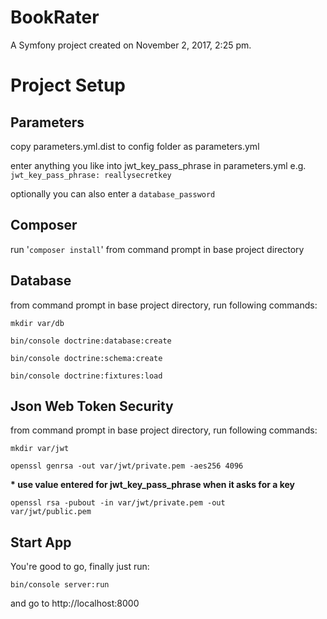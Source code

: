 BookRater
=========

A Symfony project created on November 2, 2017, 2:25 pm.

Project Setup
=============

Parameters
----------
copy parameters.yml.dist to config folder as parameters.yml

enter anything you like into jwt_key_pass_phrase in parameters.yml
e.g. <code>jwt_key_pass_phrase: reallysecretkey</code>

optionally you can also enter a <code>database_password</code>

Composer
--------

run '<code>composer install</code>' from command prompt in base project directory


Database
--------
from command prompt in base project directory, run following commands:

<code>mkdir var/db</code>

<code>bin/console doctrine:database:create</code>

<code>bin/console doctrine:schema:create</code>

<code>bin/console doctrine:fixtures:load</code>

Json Web Token Security
-----------------------
from command prompt in base project directory, run following commands:

<code>mkdir var/jwt</code>

<code>openssl genrsa -out var/jwt/private.pem -aes256 4096</code>

<strong>\* use value entered for jwt_key_pass_phrase when it asks for a key</strong>

<code>openssl rsa -pubout -in var/jwt/private.pem -out var/jwt/public.pem</code>

Start App
---------
You're good to go, finally just run: 

<code>bin/console server:run</code>

and go to http://localhost:8000